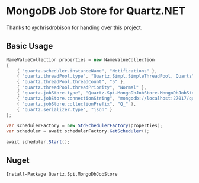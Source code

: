 MongoDB Job Store for Quartz.NET
================================
Thanks to @chrisdrobison for handing over this project.

## Basic Usage

```cs
NameValueCollection properties = new NameValueCollection
{
    { "quartz.scheduler.instanceName", "Notifications" },
    { "quartz.threadPool.type", "Quartz.Simpl.SimpleThreadPool, Quartz" },
    { "quartz.threadPool.threadCount", "5" },
    { "quartz.threadPool.threadPriority", "Normal" },
    { "quartz.jobStore.type", "Quartz.Spi.MongoDbJobStore.MongoDbJobStore, Quartz.Spi.MongoDbJobStore" },
    { "quartz.jobStore.connectionString", "mongodb://localhost:27017/quartz" },
    { "quartz.jobStore.collectionPrefix", "Q_" },
    { "quartz.serializer.type", "json" }
};

var schedulerFactory = new StdSchedulerFactory(properties);
var scheduler = await schedulerFactory.GetScheduler();

await scheduler.Start();
```

## Nuget

```
Install-Package Quartz.Spi.MongoDbJobStore
```
